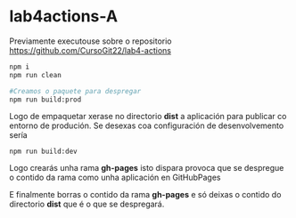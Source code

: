 # lab4actions-A

Previamente executouse sobre o repositorio  https://github.com/CursoGit22/lab4-actions

```bash 
npm i
npm run clean 

#Creamos o paquete para despregar
npm run build:prod

```
Logo de empaquetar xerase no directorio **dist** a aplicación para publicar co entorno de produción. Se desexas coa configuración de desenvolvemento sería 

```
npm run build:dev 

```
Logo crearás unha rama **gh-pages** isto dispara provoca que se despregue o contido da rama como unha aplicación en GitHubPages


E finalmente borras o contido da rama **gh-pages** e só deixas o contido do directorio  **dist** que é o que se despregará.

 
